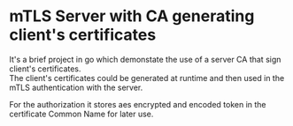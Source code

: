 # mTLS Server with CA generating client's certificates

It's a brief project in go which demonstate the use of a server CA that sign client's certificates. </br> The client's certificates could be generated at runtime and then used in the mTLS authentication with the server.

For the authorization it stores aes encrypted and encoded token in the certificate Common Name for later use.

